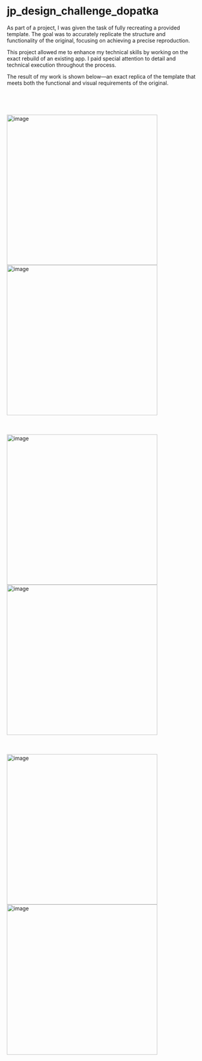 # jp_design_challenge_dopatka

As part of a project, I was given the task of fully recreating a provided template. The goal was to accurately replicate the structure and functionality of the original,
focusing on achieving a precise reproduction.

This project allowed me to enhance my technical skills by working on the exact rebuild of an existing app.
I paid special attention to detail and technical execution throughout the process.

The result of my work is shown below—an exact replica of the template that meets both the functional and visual requirements of the original.

$~$

$~$

<img width="400" alt="image" src="https://github.com/user-attachments/assets/e716d218-6519-4fa6-a7c1-2a910ededbe8">
<img width="400" alt="image" src="https://github.com/user-attachments/assets/f1f9cd1c-83f9-4abb-ad78-0a208e8f244c">
</br>
</br>
</br>
</br>
<img width="400" alt="image" src="https://github.com/user-attachments/assets/fb3b3580-4fbd-4812-ad39-4435504d5099">
<img width="400" alt="image" src="https://github.com/user-attachments/assets/96f36225-8f1e-44bd-bf10-85a1afbf9d93">
</br>
</br>
</br>
</br>
<img width="400" alt="image" src="https://github.com/user-attachments/assets/d9486254-4655-45fe-8b5f-c8ae5d101910">
<img width="400" alt="image" src="https://github.com/user-attachments/assets/cb121bc6-d94c-45e3-a5b1-6a6ccb60b454">
